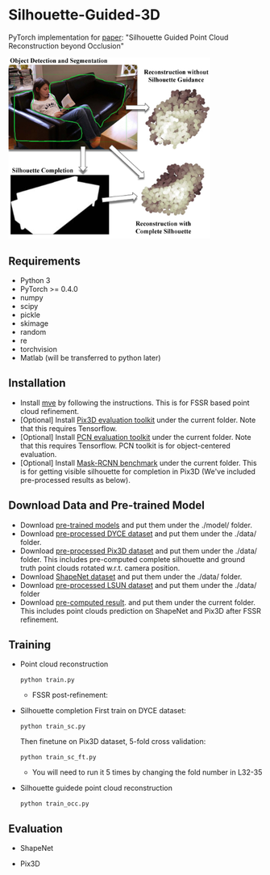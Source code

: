 # Silhouette-Guided-3D
PyTorch implementation for [paper](): "Silhouette Guided Point Cloud Reconstruction beyond Occlusion"

<img src='figs/fig-overview.jpg' width=400>

## Requirements
- Python 3
- PyTorch >= 0.4.0
- numpy
- scipy
- pickle
- skimage
- random
- re
- torchvision
- Matlab (will be transferred to python later)

## Installation
- Install [mve](https://github.com/simonfuhrmann/mve) by following the instructions. This is for FSSR based point cloud refinement.
- [Optional] Install [Pix3D evaluation toolkit](https://github.com/xingyuansun/pix3d) under the current folder. Note that this requires Tensorflow.
- [Optional] Install [PCN evaluation toolkit](https://github.com/TonythePlaneswalker/pcn) under the current folder. Note that this requires Tensorflow. PCN toolkit is for object-centered evaluation.
- [Optional] Install [Mask-RCNN benchmark](https://github.com/facebookresearch/maskrcnn-benchmark) under the current folder. This is for getting visible silhouette for completion in Pix3D (We've included pre-processed results as below).

## Download Data and Pre-trained Model
- Download [pre-trained models](https://drive.google.com/file/d/1KjmNb1TuIALyiKXNsEQCbp7ow9kP_ENB/view?usp=sharing) and put them under the ./model/ folder.
- Download [pre-processed DYCE dataset](https://drive.google.com/file/d/14sa6p3f-wT1SFL1tZlOPMe63N2dntHEG/view?usp=sharing) and put them under the ./data/ folder.
- Download [pre-processed Pix3D dataset](https://drive.google.com/file/d/1DdcDpePJ-t19SBLRuu0LSK5mNCeB1iUJ/view?usp=sharing) and put them under the ./data/ folder. This includes pre-computed complete silhouette and ground truth point clouds rotated w.r.t. camera position.
- Download [ShapeNet dataset](https://drive.google.com/drive/folders/131dH36qXCabym1JjSmEpSQZg4dmZVQid) and put them under the ./data/ folder.
- Download [pre-processed LSUN dataset](https://drive.google.com/file/d/1L7MrNuwYo7-e-adCHJ-S4d4u-_-4JMpS/view?usp=sharing) and put them under the ./data/ folder
- Download [pre-computed result](). and put them under the current folder. This includes point clouds prediction on ShapeNet and Pix3D after FSSR refinement.

## Training
- Point cloud reconstruction
    ```
    python train.py
    ```
    - FSSR post-refinement:

- Silhouette completion
    First train on DYCE dataset:
    ```
    python train_sc.py
    ```
    Then finetune on Pix3D dataset, 5-fold cross validation:
    ```
    python train_sc_ft.py
    ```
    - You will need to run it 5 times by changing the fold number in L32-35

- Silhouette guidede point cloud reconstruction
    ```
    python train_occ.py
    ```

## Evaluation
- ShapeNet

- Pix3D



